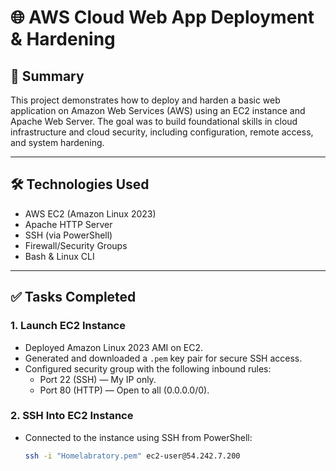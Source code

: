 # 🌐 AWS Cloud Web App Deployment & Hardening

## 🧠 Summary
This project demonstrates how to deploy and harden a basic web application on Amazon Web Services (AWS) using an EC2 instance and Apache Web Server. The goal was to build foundational skills in cloud infrastructure and cloud security, including configuration, remote access, and system hardening.

---

## 🛠️ Technologies Used
- AWS EC2 (Amazon Linux 2023)
- Apache HTTP Server
- SSH (via PowerShell)
- Firewall/Security Groups
- Bash & Linux CLI

---

## ✅ Tasks Completed

### 1. **Launch EC2 Instance**
- Deployed Amazon Linux 2023 AMI on EC2.
- Generated and downloaded a `.pem` key pair for secure SSH access.
- Configured security group with the following inbound rules:
  - Port 22 (SSH) — My IP only.
  - Port 80 (HTTP) — Open to all (0.0.0.0/0).

### 2. **SSH Into EC2 Instance**
- Connected to the instance using SSH from PowerShell:
  ```bash
  ssh -i "Homelabratory.pem" ec2-user@54.242.7.200

